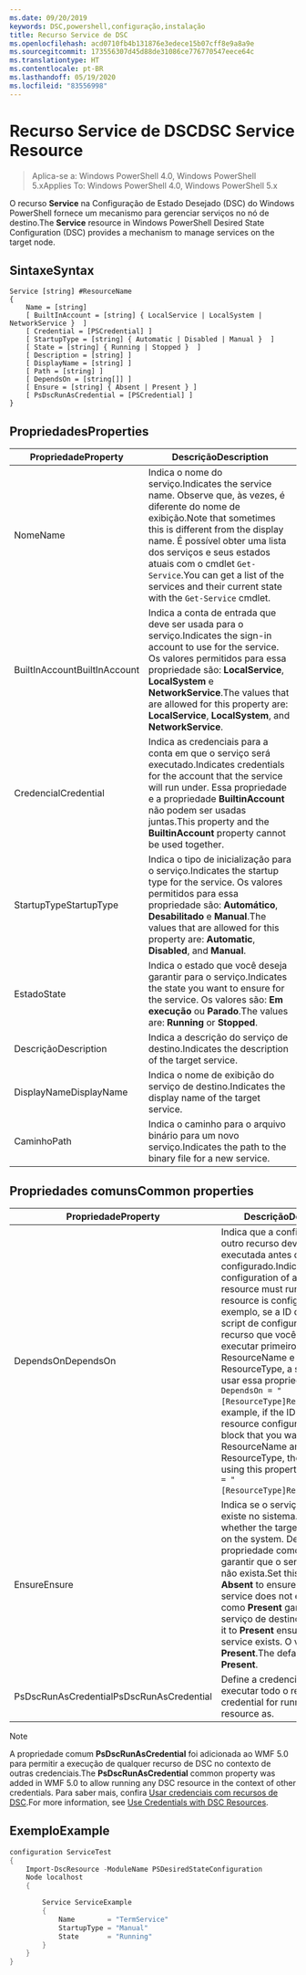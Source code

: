 ```yaml
---
ms.date: 09/20/2019
keywords: DSC,powershell,configuração,instalação
title: Recurso Service de DSC
ms.openlocfilehash: acd0710fb4b131876e3edece15b07cff8e9a8a9e
ms.sourcegitcommit: 173556307d45d88de31086ce776770547eece64c
ms.translationtype: HT
ms.contentlocale: pt-BR
ms.lasthandoff: 05/19/2020
ms.locfileid: "83556998"
---
```

# <a name="dsc-service-resource"></a><span data-ttu-id="1af48-103">Recurso Service de DSC</span><span class="sxs-lookup"><span data-stu-id="1af48-103">DSC Service Resource</span></span>

> <span data-ttu-id="1af48-104">Aplica-se a: Windows PowerShell 4.0, Windows PowerShell 5.x</span><span class="sxs-lookup"><span data-stu-id="1af48-104">Applies To: Windows PowerShell 4.0, Windows PowerShell 5.x</span></span>

<span data-ttu-id="1af48-105">O recurso **Service** na Configuração de Estado Desejado (DSC) do Windows PowerShell fornece um mecanismo para gerenciar serviços no nó de destino.</span><span class="sxs-lookup"><span data-stu-id="1af48-105">The **Service** resource in Windows PowerShell Desired State Configuration (DSC) provides a mechanism to manage services on the target node.</span></span>

## <a name="syntax"></a><span data-ttu-id="1af48-106">Sintaxe</span><span class="sxs-lookup"><span data-stu-id="1af48-106">Syntax</span></span>

```Syntax
Service [string] #ResourceName
{
    Name = [string]
    [ BuiltInAccount = [string] { LocalService | LocalSystem | NetworkService }  ]
    [ Credential = [PSCredential] ]
    [ StartupType = [string] { Automatic | Disabled | Manual }  ]
    [ State = [string] { Running | Stopped }  ]
    [ Description = [string] ]
    [ DisplayName = [string] ]
    [ Path = [string] ]
    [ DependsOn = [string[]] ]
    [ Ensure = [string] { Absent | Present } ]
    [ PsDscRunAsCredential = [PSCredential] ]
}
```

## <a name="properties"></a><span data-ttu-id="1af48-107">Propriedades</span><span class="sxs-lookup"><span data-stu-id="1af48-107">Properties</span></span>

|<span data-ttu-id="1af48-108">Propriedade</span><span class="sxs-lookup"><span data-stu-id="1af48-108">Property</span></span> |<span data-ttu-id="1af48-109">Descrição</span><span class="sxs-lookup"><span data-stu-id="1af48-109">Description</span></span> |
|---|---|
|<span data-ttu-id="1af48-110">Nome</span><span class="sxs-lookup"><span data-stu-id="1af48-110">Name</span></span> |<span data-ttu-id="1af48-111">Indica o nome do serviço.</span><span class="sxs-lookup"><span data-stu-id="1af48-111">Indicates the service name.</span></span> <span data-ttu-id="1af48-112">Observe que, às vezes, é diferente do nome de exibição.</span><span class="sxs-lookup"><span data-stu-id="1af48-112">Note that sometimes this is different from the display name.</span></span> <span data-ttu-id="1af48-113">É possível obter uma lista dos serviços e seus estados atuais com o cmdlet `Get-Service`.</span><span class="sxs-lookup"><span data-stu-id="1af48-113">You can get a list of the services and their current state with the `Get-Service` cmdlet.</span></span> |
|<span data-ttu-id="1af48-114">BuiltInAccount</span><span class="sxs-lookup"><span data-stu-id="1af48-114">BuiltInAccount</span></span> |<span data-ttu-id="1af48-115">Indica a conta de entrada que deve ser usada para o serviço.</span><span class="sxs-lookup"><span data-stu-id="1af48-115">Indicates the sign-in account to use for the service.</span></span> <span data-ttu-id="1af48-116">Os valores permitidos para essa propriedade são: **LocalService**, **LocalSystem** e **NetworkService**.</span><span class="sxs-lookup"><span data-stu-id="1af48-116">The values that are allowed for this property are: **LocalService**, **LocalSystem**, and **NetworkService**.</span></span> |
|<span data-ttu-id="1af48-117">Credencial</span><span class="sxs-lookup"><span data-stu-id="1af48-117">Credential</span></span> |<span data-ttu-id="1af48-118">Indica as credenciais para a conta em que o serviço será executado.</span><span class="sxs-lookup"><span data-stu-id="1af48-118">Indicates credentials for the account that the service will run under.</span></span> <span data-ttu-id="1af48-119">Essa propriedade e a propriedade **BuiltinAccount** não podem ser usadas juntas.</span><span class="sxs-lookup"><span data-stu-id="1af48-119">This property and the **BuiltinAccount** property cannot be used together.</span></span> |
|<span data-ttu-id="1af48-120">StartupType</span><span class="sxs-lookup"><span data-stu-id="1af48-120">StartupType</span></span> |<span data-ttu-id="1af48-121">Indica o tipo de inicialização para o serviço.</span><span class="sxs-lookup"><span data-stu-id="1af48-121">Indicates the startup type for the service.</span></span> <span data-ttu-id="1af48-122">Os valores permitidos para essa propriedade são: **Automático**, **Desabilitado** e **Manual**.</span><span class="sxs-lookup"><span data-stu-id="1af48-122">The values that are allowed for this property are: **Automatic**, **Disabled**, and **Manual**.</span></span> |
|<span data-ttu-id="1af48-123">Estado</span><span class="sxs-lookup"><span data-stu-id="1af48-123">State</span></span> |<span data-ttu-id="1af48-124">Indica o estado que você deseja garantir para o serviço.</span><span class="sxs-lookup"><span data-stu-id="1af48-124">Indicates the state you want to ensure for the service.</span></span> <span data-ttu-id="1af48-125">Os valores são: **Em execução** ou **Parado**.</span><span class="sxs-lookup"><span data-stu-id="1af48-125">The values are: **Running** or **Stopped**.</span></span> |
|<span data-ttu-id="1af48-126">Descrição</span><span class="sxs-lookup"><span data-stu-id="1af48-126">Description</span></span> |<span data-ttu-id="1af48-127">Indica a descrição do serviço de destino.</span><span class="sxs-lookup"><span data-stu-id="1af48-127">Indicates the description of the target service.</span></span> |
|<span data-ttu-id="1af48-128">DisplayName</span><span class="sxs-lookup"><span data-stu-id="1af48-128">DisplayName</span></span> |<span data-ttu-id="1af48-129">Indica o nome de exibição do serviço de destino.</span><span class="sxs-lookup"><span data-stu-id="1af48-129">Indicates the display name of the target service.</span></span> |
|<span data-ttu-id="1af48-130">Caminho</span><span class="sxs-lookup"><span data-stu-id="1af48-130">Path</span></span> |<span data-ttu-id="1af48-131">Indica o caminho para o arquivo binário para um novo serviço.</span><span class="sxs-lookup"><span data-stu-id="1af48-131">Indicates the path to the binary file for a new service.</span></span> |

## <a name="common-properties"></a><span data-ttu-id="1af48-132">Propriedades comuns</span><span class="sxs-lookup"><span data-stu-id="1af48-132">Common properties</span></span>

|<span data-ttu-id="1af48-133">Propriedade</span><span class="sxs-lookup"><span data-stu-id="1af48-133">Property</span></span> |<span data-ttu-id="1af48-134">Descrição</span><span class="sxs-lookup"><span data-stu-id="1af48-134">Description</span></span> |
|---|---|
|<span data-ttu-id="1af48-135">DependsOn</span><span class="sxs-lookup"><span data-stu-id="1af48-135">DependsOn</span></span> |<span data-ttu-id="1af48-136">Indica que a configuração de outro recurso deve ser executada antes de ele ser configurado.</span><span class="sxs-lookup"><span data-stu-id="1af48-136">Indicates that the configuration of another resource must run before this resource is configured.</span></span> <span data-ttu-id="1af48-137">Por exemplo, se a ID do bloco de script de configuração do recurso que você deseja executar primeiro for ResourceName e seu tipo for ResourceType, a sintaxe para usar essa propriedade será `DependsOn = "[ResourceType]ResourceName"`.</span><span class="sxs-lookup"><span data-stu-id="1af48-137">For example, if the ID of the resource configuration script block that you want to run first is ResourceName and its type is ResourceType, the syntax for using this property is `DependsOn = "[ResourceType]ResourceName"`.</span></span> |
|<span data-ttu-id="1af48-138">Ensure</span><span class="sxs-lookup"><span data-stu-id="1af48-138">Ensure</span></span> |<span data-ttu-id="1af48-139">Indica se o serviço de destino existe no sistema.</span><span class="sxs-lookup"><span data-stu-id="1af48-139">Indicates whether the target service exists on the system.</span></span> <span data-ttu-id="1af48-140">Defina essa propriedade como **Ausente** para garantir que o serviço de destino não exista.</span><span class="sxs-lookup"><span data-stu-id="1af48-140">Set this property to **Absent** to ensure that the target service does not exist.</span></span> <span data-ttu-id="1af48-141">Defini-la como **Present** garantirá que o serviço de destino exista.</span><span class="sxs-lookup"><span data-stu-id="1af48-141">Setting it to **Present** ensures that target service exists.</span></span> <span data-ttu-id="1af48-142">O valor padrão é **Present**.</span><span class="sxs-lookup"><span data-stu-id="1af48-142">The default value is **Present**.</span></span> |
|<span data-ttu-id="1af48-143">PsDscRunAsCredential</span><span class="sxs-lookup"><span data-stu-id="1af48-143">PsDscRunAsCredential</span></span> |<span data-ttu-id="1af48-144">Define a credencial para executar todo o recurso.</span><span class="sxs-lookup"><span data-stu-id="1af48-144">Sets the credential for running the entire resource as.</span></span> |

> [!NOTE]
> <span data-ttu-id="1af48-145">A propriedade comum **PsDscRunAsCredential** foi adicionada ao WMF 5.0 para permitir a execução de qualquer recurso de DSC no contexto de outras credenciais.</span><span class="sxs-lookup"><span data-stu-id="1af48-145">The **PsDscRunAsCredential** common property was added in WMF 5.0 to allow running any DSC resource in the context of other credentials.</span></span> <span data-ttu-id="1af48-146">Para saber mais, confira [Usar credenciais com recursos de DSC](../../../configurations/runasuser.md).</span><span class="sxs-lookup"><span data-stu-id="1af48-146">For more information, see [Use Credentials with DSC Resources](../../../configurations/runasuser.md).</span></span>

## <a name="example"></a><span data-ttu-id="1af48-147">Exemplo</span><span class="sxs-lookup"><span data-stu-id="1af48-147">Example</span></span>

```powershell
configuration ServiceTest
{
    Import-DscResource -ModuleName PSDesiredStateConfiguration
    Node localhost
    {

        Service ServiceExample
        {
            Name        = "TermService"
            StartupType = "Manual"
            State       = "Running"
        }
    }
}
```
